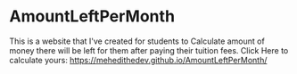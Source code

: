 # AmountLeftPerMonth
This is a website that I've created for students to Calculate amount of money there will be left for them after paying their tuition fees. 
Click Here to calculate yours: https://mehedithedev.github.io/AmountLeftPerMonth/
